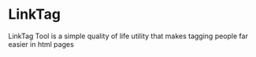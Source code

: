 # LinkTag
 LinkTag Tool is a simple quality of life utility that makes tagging people far easier in html pages
